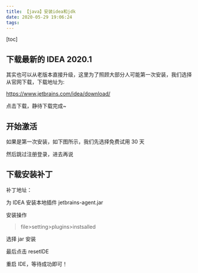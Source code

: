 ```yaml
---
title: 【java】安装idea和jdk
date: 2020-05-29 19:06:24
tags:
---
```


[toc]

## 下载最新的 IDEA 2020.1

其实也可以从老版本直接升级，这里为了照顾大部分人可能第一次安装，我们选择从官网下载，下载地址为:

https://www.jetbrains.com/idea/download/

点击下载，静待下载完成~

<!-- more -->

## 开始激活

如果是第一次安装，如下图所示，我们先选择免费试用 30 天

然后跳过注册登录，进去再说

## 下载安装补丁

补丁地址：

为 IDEA 安装本地插件 jetbrains-agent.jar

安装操作

> file>setting>plugins>instsalled

选择 jar 安装

最后点击 resetIDE

重启 IDE，等待成功即可！
